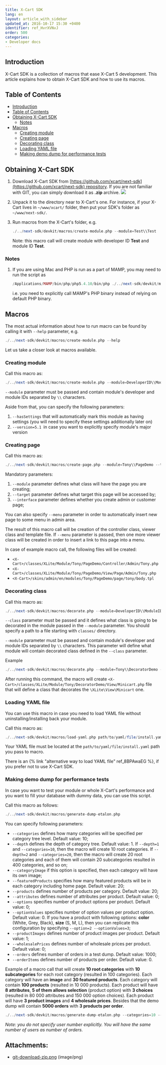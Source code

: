 ```yaml
---
title: X-Cart SDK
lang: en
layout: article_with_sidebar
updated_at: 2016-10-17 15:30 +0400
identifier: ref_HvrXVNvJ
order: 500
categories:
- Developer docs
---
```


## Introduction

X-Cart SDK is a collection of macros that ease X-Cart 5 development. This article explains how to obtain X-Cart SDK and how to use its macros.

## Table of Contents

*   [Introduction](#introduction)
*   [Table of Contents](#table-of-contents)
*   [Obtaining X-Cart SDK](#obtaining-x-cart-sdk)
    *   [Notes](#notes)
*   [Macros](#macros)
    *   [Creating module](#creating-module)
    *   [Creating page](#creating-page)
    *   [Decorating class](#decorating-class)
    *   [Loading YAML file](#loading-yaml-file)
    *   [Making demo dump for performance tests](#making-demo-dump-for-performance-tests)

## Obtaining X-Cart SDK

1.  Download X-Cart SDK from [https://github.com/xcart/next-sdk](https://github.com/xcart/next-sdk) repository. If you are not familiar with GIT, you can simply download it as **.zip** archive.
    ![]({{site.baseurl}}/attachments/7864338/7995398.png)
2.  Unpack it to the directory near to X-Cart's one. For instance, if your X-Cart lives in `~/www/xcart/` folder, then put your SDK's folder as `~/www/next-sdk/`.
3.  Run macros from the X-Cart's folder, e.g. 

    ```php
    ./../next-sdk/devkit/macros/create-module.php --module=Test\\Test
    ```

    Note: this macro call will create module with developer ID **Test** and module ID **Test**.

### Notes

1.  If you are using Mac and PHP is run as a part of MAMP, you may need to run the script as 

    ```php
    /Applications/MAMP/bin/php/php5.4.10/bin/php ./../next-sdk/devkit/macros/load-yaml.php path/to/yaml/file/install.yaml
    ```

    i.e. you need to explicitly call MAMP's PHP binary instead of relying on default PHP binary.

## Macros

The most actual information about how to run macro can be found by calling it with `--help` parameter, e.g.

```php
./../next-sdk/devkit/macros/create-module.php --help
```

Let us take a closer look at macros available.

### Creating module

Call this macro as:

```php
./../next-sdk/devkit/macros/create-module.php --module=DeveloperID\\ModuleID
```

`--module` parameter must be passed and contain module's developer and module IDs separated by `\\` characters.

Aside from that, you can specify the following parameters:

1.  `--hasSettings` that will automatically mark this module as having settings (you will need to specify these settings additionally later on)
2.  `--version=5.1 `in case you want to explicitly specify module's major version

### Creating page

Call this macro as: 

```php
./../next-sdk/devkit/macros/create-page.php --module=Tony\\PageDemo --target=tony --interface=admin
```

Mandatory parameters:

1.  `--module` parameter defines what class will have the page you are creating;
2.  `--target` parameter defines what target this page will be accessed by;
3.  `--interface` parameter defines whether you create admin or customer page;

You can also specify `--menu` parameter in order to automatically insert new page to some menu in admin area.

The result of this macro call will be creation of the controller class, viewer class and template file. If `--menu` parameter is passed, then one more viewer class will be created in order to insert a link to this page into a menu.

In case of example macro call, the following files will be created:

*   `<X-Cart>/classes/XLite/Module/Tony/PageDemo/Controller/Admin/Tony.php`
*   `<X-Cart>/classes/XLite/Module/Tony/PageDemo/View/Page/Admin/Tony.php`
*   `<X-Cart>/skins/admin/en/modules/Tony/PageDemo/page/tony/body.tpl`

### Decorating class

Call this macro as:

```php
./../next-sdk/devkit/macros/decorate.php --module=DeveloperID\\ModuleID --class=classes/XLite/Path/To/File.php
```

`--class` parameter must be passed and it defines what class is going to be decorated in the module passed in the `--module` parameter. You should specify a path to a file starting with `classes/` directory.

`--module` parameter must be passed and contain module's developer and module IDs separated by `\\` characters. This parameter will define what module will contain decorated class defined in the `--class` parameter.

Example 

```php
./../next-sdk/devkit/macros/decorate.php --module=Tony\\DecoratorDemo --class=classes/XLite/View/Minicart.php
```

After running this command, the macro will create `<X-Cart>/classes/XLite/Module/Tony/DecoratorDemo/View/Minicart.php` file that will define a class that decorates the `\XLite\View\Minicart` one.

### Loading YAML file

You can use this macro in case you need to load YAML file without uninstalling/installing back your module.

Call this macro as:

```php
./../next-sdk/devkit/macros/load-yaml.php path/to/yaml/file/install.yaml
```

Your YAML file must be located at the `path/to/yaml/file/install.yaml` path you pass to macro.

There is an {% link "alternative way to load YAML file" ref_8BPAwaEG %}, if you prefer not to use X-Cart SDK.

### Making demo dump for performance tests

In case you want to test your module or whole X-Cart's performance and you want to fill your database with dummy data, you can use this script. 

Call this macro as follows:

```php
./../next-sdk/devkit/macros/generate-dump-etalon.php
```

You can specify following parameters:

*   `--categories` defines how many categories will be specified per category tree level. Default value: 10;
*   `--depth` defines the depth of category tree. Default value: 1\. If `--depth=1` and `--categories=10`, then the macro will create 10 root categories. If `--depth=2` and `--categories=20`, then the macro will create 20 root categories and each of them will contain 20 subcategories resulted in 400 categories, and so on;
*   `--categoryImage` if this option is specified, then each category will have its own image;
*   `--featuredProducts` specifies how many featured products will be in each category including home page. Default value: 20;
*   `--products` defines number of products per category. Default value: 20;
*   `--attributes` defines number of attributes per product. Default value: 0;
*   `--options` specifies number of product options per product. Default value: 0;
*   `--optionValues` specifies number of option values per product option. Default value: 0\. If you have a product with following options: **color** (White, Grey, Black), **size** (S, M, L), then you can replicate this configuration by specifying `--option=2 --optionValues=3`;
*   `--productImages` defines number of product images per product. Default value: 1;
*   `--wholesalePrices` defines number of wholesale prices per product. Default value: 0;
*   `--orders` defines number of orders in a test dump. Default value: 1000;
*   `--orderItems` defines number of products per order. Default value: 0.

Example of a macro call that will create **10 root categories** with **10 subcategories** for each root category (resulted in 100 categories). Each category will have an **image** and **30 featured products**. Each category will contain **100 products** (resulted in 10 000 products). Each product will have **8 attributes**, **5 of them allows selection** (product option) with **3 choices** (resulted in 80 000 attributes and 150 000 option choices). Each product will have **3 product images** and **4 wholesale prices**. Besides that the demo dump will contain **5000 orders** with **3 products per order**.

```php
./../next-sdk/devkit/macros/generate-dump-etalon.php --categories=10 --depth=2 --categoryImage -featuredProducts=30 --products=100 --attributes=8 --options=5 --optionValues=3 --productImages=3 --wholesalePrices=4 --orders=5000 --orderItems=3
```

_Note: you do not specify user number explicitly. You will have the same number of users as number of orders._

## Attachments:

* [git-download-zip.png]({{site.baseurl}}/attachments/7864338/7995398.png) (image/png)
